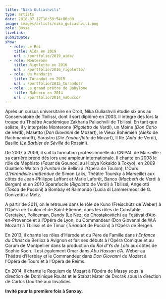 ```yaml
---
title: "Nika Guliashvili"
type: artists
date: 2018-07-12T16:59:54+06:00
image: images/artists/nika_guliashvili.png
role: Basse
liveLink: 
submitDate: 
show:
  - role: Le Roi
    title: Aïda en 2019
    url : /portfolio/2019_aida/
  - role: Monterone
    title: Rigoletto en 2016
    url : /portfolio/2016_rigoletto/
  - role: Un Mandarin
    title: Turandot en 2015
    url : /portfolio/2015_turandot/
  - role: Le grand prêtre de Babylone
    title: Nabucco en 2014
    url : /portfolio/2014_nabucco/
---
```


Après un cursus universitaire en Droit, Nika Guliashvili étudie six ans au Conservatoire de Tbilissi, dont il sort diplômé en 2003. Il intègre dès lors la troupe du Théâtre Académique Zakharia Paliachvili de Tbilissi. En tant que soliste, il y interprète Monterone (*Rigoletto* de Verdi), un Moine (*Don Carlo* de Verdi), Masetto (*Don Giovanni* de Mozart), le Vieux Bohémien (*Aleko* de Rachmaninoff),  Sarastro (*Die Zauberflöte* de Mozart), Il Re (*Aïda* de Verdi), Basilio (*Le Barbier de Séville* de Rossini).

De 2007 à 2009, il suit la formation professionnelle du CNIPAL de Marseille : sa carrière prend dès lors une ampleur internationale. Il chante en 2008 le rôle de Méphisto (*Faust* de Gounod, au Hibiya Kokaido à Tokyo), en 2009 Gualtiero Walton (*I Puritani* de Bellini à l'Opéra de Toulon), L'Ours (*L'Hirondelle Inattendue* de Simon Laks, Théâtre Toursky à Marseille) aux côtés de Jean-Philippe Laffont et Marie Laforêt, Banco (*Macbeth* de Verdi à Bergen) et en 2010 Sparafucile (*Rigoletto* de Verdi) à Tbilissi, Angelotti (*Tosca* de  Puccini) à Bombay et Raimondo (Lucia di Lammermoor de G. Donizetti) à Metz. 

A partir de 2011, on le retrouve dans le rôle de Kuno (Freischütz de Weber) à l’Opéra de Toulon et de Saint-Etienne, dans les rôles de Constable, Caretaker, Policeman, Dandy (Le Nez, de Chostakovitch) au Festival d’Aix-en-Provence et à l’Opéra de Lyon, du Commandeur (Don Giovanni de W.A Mozart) à Tbilissi et de Timur (*Turandot* de Puccini) à l’Opéra de Bergen. 

En 2013, il chante les rôles d’Hérode et du Père de Famille dans *l’Enfance du Christ* de Berlioz à Avignon et fait ses débuts à l’Opéra Comique et au Corum de Montpellier dans la production du *Roi d’Ys de Lalo* aux côtés de Sophie Koch. Il est également Omar dans *Abu Hassan* d’A. Weber au Théâtre d’Herblay et le Commandeur dans *Don Giovanni* de Mozart à l'Opéra de Tours et à l'Opéra de Reims.   

En 2014, il chante le Requiem de Mozart à l’Opéra de Massy sous la direction de Dominique Rouits et le Stabat Mater de Dvorak sous la direction de Carlos Dourthé aux Invalides.

**Invité pour la première fois à Sanxay.**
